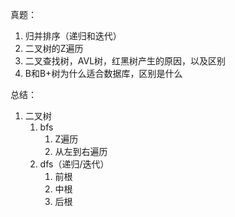 真题：

1. 归并排序（递归和迭代）
2. 二叉树的Z遍历
3. 二叉查找树，AVL树，红黑树产生的原因，以及区别
4. B和B+树为什么适合数据库，区别是什么



总结：

1. 二叉树
   1. bfs
      1. Z遍历
      2. 从左到右遍历
   2. dfs（递归/迭代）
      1. 前根
      2. 中根
      3. 后根